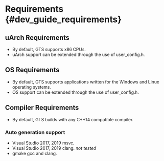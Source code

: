 Requirements {#dev_guide_requirements}
==================

## uArch Requirements

* By default, GTS supports x86 CPUs.
* uArch support can be extended through the use of user_config.h.

## OS Requirements

* By default, GTS supports applications written for the Windows and Linux operating systems.
* OS support can be extended through the use of user_config.h.

## Compiler Requirements

* By default, GTS builds with any C++14 compatible compiler.

### Auto generation support ###
* Visual Studio 2017, 2019 msvc.
* Visual Studio 2017, 2019 clang. *not tested*
* gmake gcc and clang.
